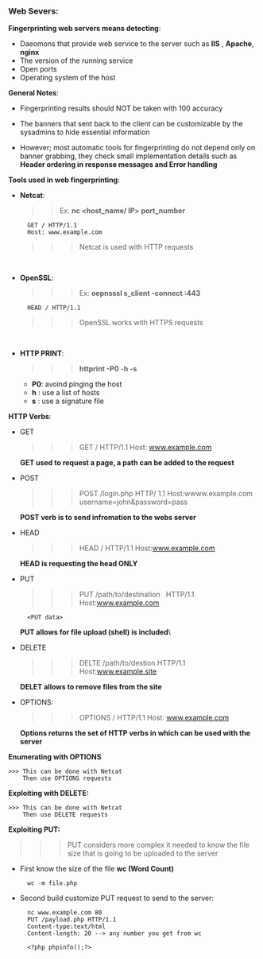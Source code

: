 ### Web Severs:

__Fingerprinting web servers means detecting__:

- Daeomons that provide web service to the server such as __IIS__ , __Apache__, __nginx__
- The version of the running service 
- Open ports
- Operating system of the host

__General Notes__:

- Fingerprinting results should NOT be taken with 100 accuracy

- The banners that sent back to the client can be customizable by the sysadmins to hide essential information

- However; most automatic tools for fingerprinting do not depend only on banner grabbing, they check small implementation details such as __Header ordering in response messages and Error handling__


__Tools used in web fingerprinting__:

- __Netcat__:
  >> Ex: __nc <host_name/ IP> port_number__
         
        GET / HTTP/1.1
        Host: www.example.com

    >>> Netcat is used with HTTP requests 
   
 &nbsp;
- __OpenSSL__:
   >>>  Ex: __oepnsssl s_client -connect <target site>:443__
    
        HEAD / HTTP/1.1

    >>> OpenSSL works with HTTPS requests 

&nbsp;
- __HTTP PRINT__:

    >>> __httprint -P0 -h <target web> -s <signature file>__

    - __P0__: avoind pinging the host
    - __h__ : use a list of hosts
    - __s__ : use a signature file

__HTTP Verbs__:

- GET
     >>> GET / HTTP/1.1
    Host: www.example.com

    __GET used to request a page, a path can be added to the request__

- POST
    >>> POST /login.php HTTP/ 1.1
        Host:wwww.example.com
        username=john&password=pass

    __POST verb is to send infromation to the webs server__

- HEAD
    >>> HEAD / HTTP/1.1
        Host:www.example.com

    __HEAD is requesting the head ONLY__

- PUT
    >>> PUT /path/to/destination &nbsp;   HTTP/1.1
        Host:www.example.com
        
        <PUT data>

    __PUT allows for file upload (shell) is included__\


- DELETE
    >>> DELTE /path/to/destion HTTP/1.1
        Host:www.example.site

    __DELET allows to remove files from the site__

- OPTIONS:
    >>> OPTIONS / HTTP/1.1
    Host: www.example.com

    __Options returns the set of HTTP verbs in which can be     used with the server__
    
__Enumerating with OPTIONS__

    >>> This can be done with Netcat
        Then use OPTIONS requests

__Exploiting with DELETE:__

    >>> This can be done with Netcat
        Then use DELETE requests

__Exploiting PUT:__

>>> PUT considers more complex it needed to know the file size that is going to be uploaded to the server

- First know the size of the file __wc (Word Count)__

        wc -m file.php

- Second build customize PUT request to send to the server:
        
        nc www.example.com 80
        PUT /payload.php HTTP/1.1
        Content-type:text/html
        Content-length: 20 --> any number you get from wc

        <?php phpinfo();?>
        

        
